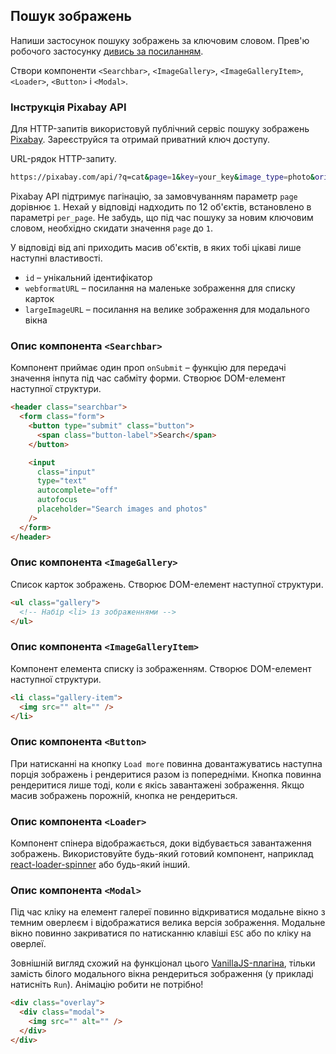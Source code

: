 ## Пошук зображень

Напиши застосунок пошуку зображень за ключовим словом. Прев'ю робочого
застосунку
[дивись за посиланням](https://drive.google.com/file/d/1oXCGyiq4uKwW0zzraZLKk4lh3voBlBzZ/view?usp=sharing).

Створи компоненти `<Searchbar>`, `<ImageGallery>`, `<ImageGalleryItem>`,
`<Loader>`, `<Button>` і `<Modal>`. 

### Інструкція Pixabay API

Для HTTP-запитів використовуй публічний сервіс пошуку зображень
[Pixabay](https://pixabay.com/api/docs/). Зареєструйся та отримай приватний ключ
доступу.

URL-рядок HTTP-запиту.

```bash
https://pixabay.com/api/?q=cat&page=1&key=your_key&image_type=photo&orientation=horizontal&per_page=12
```

Pixabay API підтримує пагінацію, за замовчуванням параметр `page` дорівнює `1`.
Нехай у відповіді надходить по 12 об'єктів, встановлено в параметрі `per_page`.
Не забудь, що під час пошуку за новим ключовим словом, необхідно скидати
значення `page` до `1`.

У відповіді від апі приходить масив об'єктів, в яких тобі цікаві лише наступні
властивості.

- `id` – унікальний ідентифікатор
- `webformatURL` – посилання на маленьке зображення для списку карток
- `largeImageURL` – посилання на велике зображення для модального вікна

### Опис компонента `<Searchbar>`

Компонент приймає один проп `onSubmit` – функцію для передачі значення інпута
під час сабміту форми. Створює DOM-елемент наступної структури.

```html
<header class="searchbar">
  <form class="form">
    <button type="submit" class="button">
      <span class="button-label">Search</span>
    </button>

    <input
      class="input"
      type="text"
      autocomplete="off"
      autofocus
      placeholder="Search images and photos"
    />
  </form>
</header>
```

### Опис компонента `<ImageGallery>`

Список карток зображень. Створює DOM-елемент наступної структури.

```html
<ul class="gallery">
  <!-- Набір <li> із зображеннями -->
</ul>
```

### Опис компонента `<ImageGalleryItem>`

Компонент елемента списку із зображенням. Створює DOM-елемент наступної
структури.

```html
<li class="gallery-item">
  <img src="" alt="" />
</li>
```

### Опис компонента `<Button>`

При натисканні на кнопку `Load more` повинна довантажуватись наступна порція
зображень і рендеритися разом із попередніми. Кнопка повинна рендеритися лише
тоді, коли є якісь завантажені зображення. Якщо масив зображень порожній, кнопка
не рендериться.

### Опис компонента `<Loader>`

Компонент спінера відображається, доки відбувається завантаження зображень.
Використовуйте будь-який готовий компонент, наприклад
[react-loader-spinner](https://github.com/mhnpd/react-loader-spinner) або
будь-який інший.

### Опис компонента `<Modal>`

Під час кліку на елемент галереї повинно відкриватися модальне вікно з темним
оверлеєм і відображатися велика версія зображення. Модальне вікно повинно
закриватися по натисканню клавіші `ESC` або по кліку на оверлеї.

Зовнішній вигляд схожий на функціонал цього
[VanillaJS-плагіна](https://basiclightbox.electerious.com/), тільки замість
білого модального вікна рендериться зображення (у прикладі натисніть `Run`).
Анімацію робити не потрібно!

```html
<div class="overlay">
  <div class="modal">
    <img src="" alt="" />
  </div>
</div>
```
